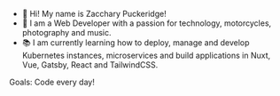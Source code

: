 - 👋 Hi! My name is Zacchary Puckeridge!
- 👀 I am a Web Developer with a passion for technology, motorcycles, photography and music.
- 📚 I am currently learning how to deploy, manage and develop Kubernetes instances, microservices and build applications in Nuxt, Vue, Gatsby, React and TailwindCSS.

Goals: Code every day!
